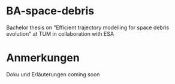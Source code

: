 # BA-space-debris
Bachelor thesis on "Efficient trajectory modelling for space debris evolution" at TUM in collaboration with ESA

# Anmerkungen
Doku und Erläuterungen coming soon